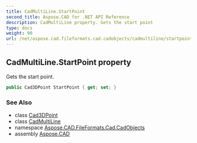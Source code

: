 ```yaml
---
title: CadMultiLine.StartPoint
second_title: Aspose.CAD for .NET API Reference
description: CadMultiLine property. Gets the start point
type: docs
weight: 90
url: /net/aspose.cad.fileformats.cad.cadobjects/cadmultiline/startpoint/
---
```

## CadMultiLine.StartPoint property

Gets the start point.

```csharp
public Cad3DPoint StartPoint { get; set; }
```

### See Also

* class [Cad3DPoint](../../cad3dpoint/)
* class [CadMultiLine](../)
* namespace [Aspose.CAD.FileFormats.Cad.CadObjects](../../cadmultiline/)
* assembly [Aspose.CAD](../../../)


